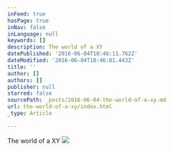 ```yaml
---
inFeed: true
hasPage: true
inNav: false
inLanguage: null
keywords: []
description: The world of a XY
datePublished: '2016-06-04T10:46:11.762Z'
dateModified: '2016-06-04T10:46:01.443Z'
title: ''
author: []
authors: []
publisher: null
starred: false
sourcePath: _posts/2016-06-04-the-world-of-a-xy.md
url: the-world-of-a-xy/index.html
_type: Article

---
```

The world of a XY
![](https://the-grid-user-content.s3-us-west-2.amazonaws.com/1895eff1-7965-4ebc-984e-8da559fbc078.jpg)